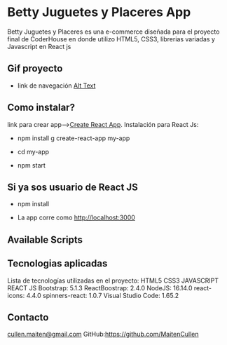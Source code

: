 # Betty Juguetes y Placeres App


Betty Juguetes y Placeres es una e-commerce diseñada para el proyecto final de CoderHouse en donde utilizo HTML5, CSS3, librerias variadas y Javascript en React js 

## Gif proyecto
- link de navegación
[Alt Text](https://i.ibb.co/VDmPbBW/Animation.gif)
## Como instalar?
link para crear app-->[Create React App](https://github.com/facebook/create-react-app).
Instalación para React Js:

 - npm install g create-react-app my-app

 - cd my-app

 - npm start

## Si ya sos usuario de React JS
 - npm install

- La app corre como [http://localhost:3000](http://localhost:3000) 

## Available Scripts

## Tecnologias aplicadas
Lista de tecnologías utilizadas en el proyecto:
HTML5
CSS3
JAVASCRIPT
REACT JS
Bootstrap: 5.1.3
ReactBoostrap: 2.4.0
NodeJS: 16.14.0
react-icons: 4.4.0
spinners-react: 1.0.7
Visual Studio Code: 1.65.2

## Contacto

cullen.maiten@gmail.com
GitHub:https://github.com/MaitenCullen